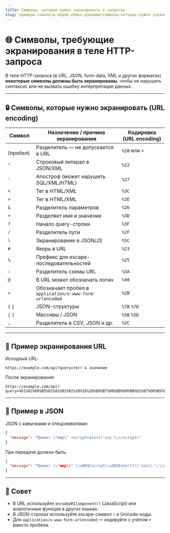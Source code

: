 ```yaml
---
title: Символы, которые нужно экранировать в запросах
slug: примеры-сниппеты-общее-обмен-данными/символы-которые-нужно-экранировать-в-запросах
---
```

# 🌐 Символы, требующие экранирования в теле HTTP-запроса

В теле HTTP-запроса (в URL, JSON, form-data, XML и других форматах) **некоторые символы должны быть экранированы**, чтобы не нарушить синтаксис или не вызвать ошибку интерпретации данных.

---

## 🔒 Символы, которые нужно экранировать (URL encoding)

| Символ | Назначение / причина экранирования | Кодировка (URL encoding) |
|--------|------------------------------------|---------------------------|
| ` ` (пробел) | Разделитель — не допускается в URL | `%20` или `+` |
| `"` | Строковый литерал в JSON/XML | `%22` |
| `'` | Апостроф (может нарушить SQL/XML/HTML) | `%27` |
| `<` | Тег в HTML/XML | `%3C` |
| `>` | Тег в HTML/XML | `%3E` |
| `&` | Разделитель параметров | `%26` |
| `=` | Разделяет имя и значение | `%3D` |
| `?` | Начало query-строки | `%3F` |
| `/` | Разделитель пути | `%2F` |
| `\` | Экранирование в JSON/JS | `%5C` |
| `#` | Якорь в URL | `%23` |
| `%` | Префикс для escape-последовательностей | `%25` |
| `:` | Разделитель схемы URL | `%3A` |
| `@` | В URL может обозначать логин | `%40` |
| `+` | Обозначает пробел в `application/x-www-form-urlencoded` | `%2B` |
| `{` `}` | JSON-структуры | `%7B` `%7D` |
| `[` `]` | Массивы / JSON | `%5B` `%5D` |
| `,` | Разделитель в CSV, JSON и др. | `%2C` |

---

## 📌 Пример экранирования URL

Исходный URL:

```
https://example.com/api?query=тест & значение
```

После экранирования:

```
https://example.com/api?query=%D1%82%D0%B5%D1%81%D1%82%20%26%20%D0%B7%D0%BD%D0%B0%D1%87%D0%B5%D0%BD%D0%B8%D0%B5
```

---

## 📎 Пример в JSON

JSON с кавычками и спецсимволами:

```json
{
  "message": "Привет \"мир\" <script>alert('xss');</script>"
}
```

При передаче должно быть:

```json
{
  "message": "Привет \\"мир\\" \\u003Cscript\\u003Ealert(\\'xss\\');\\u003C/script\\u003E"
}
```

---

## 🧠 Совет

- В URL используйте `encodeURIComponent()` (JavaScript) или аналогичные функции в других языках.
- В JSON-строках используйте escape-символ `\` и Unicode-коды.
- Для `application/x-www-form-urlencoded` — кодируйте с учётом `+` вместо пробела.

